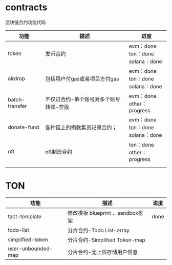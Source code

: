 # contracts
区块链合约功能代码

| 功能           | 描述                                   | 进度                                       |
| -------------- | -------------------------------------- | ------------------------------------------ |
| token          | 发币合约                               | evm：done<br />ton：done<br />solana：done |
| airdrop        | 包括用户付gas或者项目方付gas           | evm：done<br />ton：done<br />solana：done |
| batch-transfer | 不仅过合约-单个账号对多个账号转账-空投 | evm：done<br />other：progress             |
| donate-fund    | 各种链上的捐款集资记录合约；           | evm：done<br />ton：done<br />solana：done |
| nft            | nft制造合约                            | ton：done<br />other：progress             |
|                |                                        |                                            |
|                |                                        |                                            |



<h1>TON</h1>

| 功能               | 描述                             | 进度 |
| ------------------ | -------------------------------- | ---- |
| tact-template      | 修改模板 blueprint 、sandbox框架 | done |
| todo-list          | 分片合约-Todo List-array         |      |
| simplified-token   | 分片合约-Simplified Token-map    |      |
| user-unbounded-map | 分片合约-无上限存储用户信息      |      |

